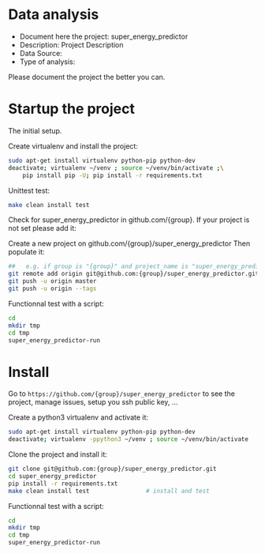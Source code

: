 # Data analysis
- Document here the project: super_energy_predictor
- Description: Project Description
- Data Source:
- Type of analysis:

Please document the project the better you can.

# Startup the project

The initial setup.

Create virtualenv and install the project:
```bash
sudo apt-get install virtualenv python-pip python-dev
deactivate; virtualenv ~/venv ; source ~/venv/bin/activate ;\
    pip install pip -U; pip install -r requirements.txt
```

Unittest test:
```bash
make clean install test
```

Check for super_energy_predictor in github.com/{group}. If your project is not set please add it:

Create a new project on github.com/{group}/super_energy_predictor
Then populate it:

```bash
##   e.g. if group is "{group}" and project_name is "super_energy_predictor"
git remote add origin git@github.com:{group}/super_energy_predictor.git
git push -u origin master
git push -u origin --tags
```

Functionnal test with a script:

```bash
cd
mkdir tmp
cd tmp
super_energy_predictor-run
```

# Install

Go to `https://github.com/{group}/super_energy_predictor` to see the project, manage issues,
setup you ssh public key, ...

Create a python3 virtualenv and activate it:

```bash
sudo apt-get install virtualenv python-pip python-dev
deactivate; virtualenv -ppython3 ~/venv ; source ~/venv/bin/activate
```

Clone the project and install it:

```bash
git clone git@github.com:{group}/super_energy_predictor.git
cd super_energy_predictor
pip install -r requirements.txt
make clean install test                # install and test
```
Functionnal test with a script:

```bash
cd
mkdir tmp
cd tmp
super_energy_predictor-run
```
